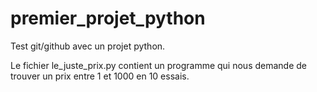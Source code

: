 # premier_projet_python
Test git/github avec un projet python.

Le fichier le_juste_prix.py contient un programme qui nous demande de trouver un prix entre 1 et 1000 en 10 essais.
